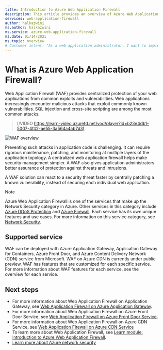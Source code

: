 ```yaml
---
title: Introduction to Azure Web Application Firewall 
description: This article provides an overview of Azure Web Application Firewall (WAF)
services: web-application-firewall
author: halkazwini
ms.author: halkazwini
ms.service: azure-web-application-firewall
ms.date: 01/14/2025
ms.topic: overview
# Customer intent: "As a web application administrator, I want to implement a centralized web application firewall, so that I can efficiently protect my web applications from common vulnerabilities and security threats."
---
```


# What is Azure Web Application Firewall?

Web Application Firewall (WAF) provides centralized protection of your web applications from common exploits and vulnerabilities. Web applications increasingly encounter malicious attacks that exploit commonly known vulnerabilities. SQL injection and cross-site scripting are among the most common attacks.

> [!VIDEO https://learn-video.azurefd.net/vod/player?id=b23e4db1-5007-4f42-ae55-3a564a4ab7d3]

![WAF overview](media/overview/wafoverview.png)

Preventing such attacks in application code is challenging. It can require rigorous maintenance, patching, and monitoring at multiple layers of the application topology. A centralized web application firewall helps make security management simpler. A WAF also gives application administrators better assurance of protection against threats and intrusions.

A WAF solution can  react to a security threat faster by centrally patching a known vulnerability, instead of securing each individual web application.

> [!NOTE]
> Azure Web Application Firewall is one of the services that make up the Network Security category in Azure. Other services in this category include [Azure DDoS Protection](../ddos-protection/ddos-protection-overview.md) and [Azure Firewall](../firewall/overview.md). Each service has its own unique features and use cases. For more information on this service category, see [Network Security](../networking/security/network-security.md).

## Supported service

WAF can be deployed with Azure Application Gateway, Application Gateway for Containers, Azure Front Door, and Azure Content Delivery Network (CDN) service from Microsoft. WAF on Azure CDN is currently under public preview. WAF has features that are customized for each specific service. For more information about WAF features for each service, see the overview for each service.

## Next steps

- For more information about Web Application Firewall on Application Gateway, see [Web Application Firewall on Azure Application Gateway](./ag/ag-overview.md).
- For more information about Web Application Firewall on Azure Front Door Service, see [Web Application Firewall on Azure Front Door Service](./afds/afds-overview.md).
- For more information about Web Application Firewall on Azure CDN Service, see [Web Application Firewall on Azure CDN Service](./cdn/cdn-overview.md)
- To learn more about Web Application Firewall, see [Learn module: Introduction to Azure Web Application Firewall](/training/modules/introduction-azure-web-application-firewall/).
- [Learn more about Azure network security](../networking/security/index.yml)
